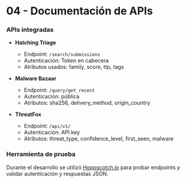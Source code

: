 # 04 - Documentación de APIs

### APIs integradas

- **Hatching Triage**
  - Endpoint: `/search/submissions`
  - Autenticación: Token en cabecera
  - Atributos usados: family, score, ttp, tags

- **Malware Bazaar**
  - Endpoint: `/query/get_recent`
  - Autenticación: pública
  - Atributos: sha256, delivery_method, origin_country

- **ThreatFox**
  - Endpoint: `/api/v1/`
  - Autenticación: API key
  - Atributos: threat_type, confidence_level, first_seen, malware

### Herramienta de prueba

Durante el desarrollo se utilizó [Hoppscotch.io](https://hoppscotch.io) para probar endpoints y validar autenticación y respuestas JSON.
